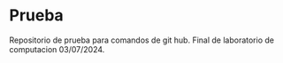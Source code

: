 # Prueba
Repositorio de prueba para comandos de git hub.
Final de laboratorio de computacion 03/07/2024.

